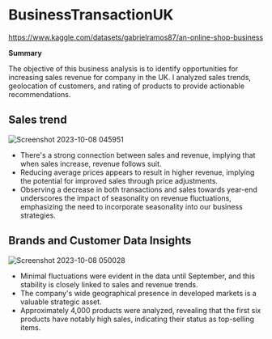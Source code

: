 # BusinessTransactionUK
https://www.kaggle.com/datasets/gabrielramos87/an-online-shop-business

**Summary**

The objective of this business analysis is to identify opportunities for increasing sales revenue for company in the UK.
I analyzed sales trends, geolocation of customers, and rating of products to provide actionable recommendations.

## Sales trend
![Screenshot 2023-10-08 045951](https://github.com/beishenov3197/BusinessTransactionUK/assets/112967670/22db09da-d76b-4ba2-ae02-458148ac6d7b)
- There's a strong connection between sales and revenue, implying that when sales increase, revenue follows suit.
- Reducing average prices appears to result in higher revenue, implying the potential for improved sales through price adjustments.
- Observing a decrease in both transactions and sales towards year-end underscores the impact of seasonality on revenue fluctuations, emphasizing the need to incorporate seasonality into our business strategies.

## Brands and Customer Data Insights
![Screenshot 2023-10-08 050028](https://github.com/beishenov3197/BusinessTransactionUK/assets/112967670/3fae0937-450d-45d6-92cf-71aa4b3fdce7)
- Minimal fluctuations were evident in the data until September, and this stability is closely linked to sales and revenue trends.
- The company's wide geographical presence in developed markets is a valuable strategic asset.
- Approximately 4,000 products were analyzed, revealing that the first six products have notably high sales, indicating their status as top-selling items.
